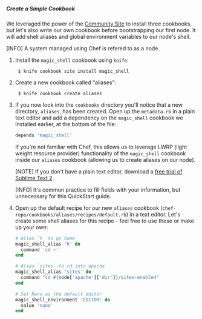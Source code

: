 ##### Create a Simple Cookbook
We leveraged the power of the [Community Site][apache2-cookbook] to install three cookbooks, but let's also write our own cookbook before bootstrapping our first node. It will add shell aliases and global environment variables to our node's shell.

[INFO] A system managed using Chef is refered to as a node.

1. Install the `magic_shell` cookbook using `knife`:

        $ knife cookbook site install magic_shell

1. Create a new cookbook called "aliases":

        $ knife cookbook create aliases

1. If you now look into the `cookbooks` directory you'll notice that a new directory, `aliases`, has been created. Open up the `metadata.rb` in a plain text editor and add a dependency on the `magic_shell` cookbook we installed earlier, at the bottom of the file:

    ```ruby
    depends 'magic_shell'
    ```

    If you're not familiar with Chef, this allows us to leverage LWRP (light weight resource provider) functionality of the `magic_shell` cookbook inside our `aliases` cookbook (allowing us to create aliases on our node).

    [NOTE] If you don't have a plain text editor, download a [free trial of Sublime Text 2][sublime-text-2].
    
    [INFO] It's common practice to fill fields with your information, but unnecessary for this QuickStart guide.

1. Open up the default recipe for our new `aliases` cookbook (`chef-repo/cookbooks/aliases/recipes/default.rb`) in a text editor. Let's create some shell aliases for this recipe - feel free to use these or make up your own:

    ```ruby
    # Alias `h` to go home
    magic_shell_alias 'h' do
      command 'cd ~'
    end

    # Alias `sites` to cd into apache
    magic_shell_alias 'sites' do
      command "cd #{node['apache']['dir']}/sites-enabled"
    end

    # Set Nano as the default editor
    magic_shell_environment 'EDITOR' do
      value 'nano'
    end
    ```

[apache2-cookbook]: http://community.opscode.com/cookbooks/apache2 "Opscode Apache2 Cookbook"
[sublime-text-2]: http://www.sublimetext.com/2 "Sublime Text 2"
